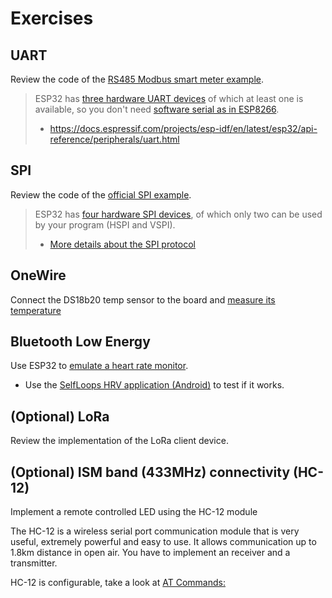 # Exercises

## UART
Review the code of the [RS485 Modbus smart meter example](https://embeddedthere.com/how-to-interface-esp32-with-rs485-modbus-sensors-with-example-code/).

> ESP32 has [three hardware UART devices](https://circuits4you.com/2018/12/31/esp32-hardware-serial2-example/) of which at least one is available, so you don't need [software serial as in ESP8266](https://github.com/plerup/espsoftwareserial). 
> - https://docs.espressif.com/projects/esp-idf/en/latest/esp32/api-reference/peripherals/uart.html

## SPI
Review the code of the [official SPI example](https://github.com/espressif/arduino-esp32/blob/master/libraries/SPI/examples/SPI_Multiple_Buses/SPI_Multiple_Buses.ino).

> ESP32 has [four hardware SPI devices](https://docs.espressif.com/projects/esp-idf/en/latest/esp32/api-reference/peripherals/spi_master.html), of which only two can be used by your program (HSPI and VSPI).
> - [More details about the SPI protocol](https://www.analog.com/en/analog-dialogue/articles/introduction-to-spi-interface.html#)

## OneWire
Connect the DS18b20 temp sensor to the board and [measure its temperature](src/DS18x20_multiple/DS18x20_multiple.ino)

## Bluetooth Low Energy 
Use ESP32 to [emulate a heart rate monitor](src/02_BLE_heartrate/02_BLE_heartrate.ino). 

* Use the [SelfLoops HRV application (Android)](https://play.google.com/store/apps/details?id=com.wellness.selfloops.hrv&hl=en_US&gl=US) to test if it works.

## (Optional) LoRa
Review the implementation of the LoRa client device.

## (Optional) ISM band (433MHz) connectivity (HC-12)
Implement a remote controlled LED using the HC-12 module

The HC-12 is a wireless serial port communication module that is very useful, extremely powerful and easy to use. It allows communication up to 1.8km distance in open air. You have to implement an receiver and a transmitter.

HC-12 is configurable, take a look at [AT Commands:](https://howtomechatronics.com/tutorials/arduino/arduino-and-hc-12-long-range-wireless-communication-module)



